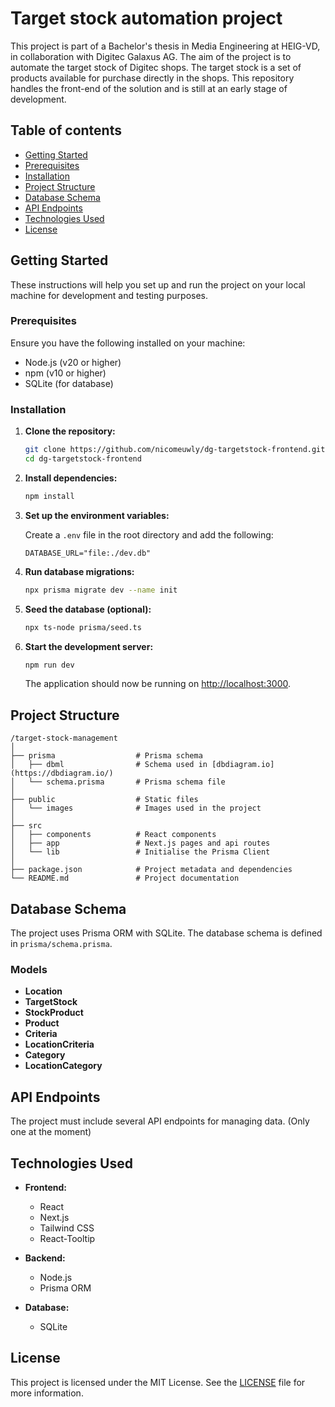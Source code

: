 # Target stock automation project

This project is part of a Bachelor's thesis in Media Engineering at HEIG-VD, in collaboration with Digitec Galaxus AG. The aim of the project is to automate the target stock of Digitec shops. The target stock is a set of products available for purchase directly in the shops. This repository handles the front-end of the solution and is still at an early stage of development. 

## Table of contents

- [Getting Started](#getting-started)
- [Prerequisites](#prerequisites)
- [Installation](#installation)
- [Project Structure](#project-structure)
- [Database Schema](#database-schema)
- [API Endpoints](#api-endpoints)
- [Technologies Used](#technologies-used)
- [License](#license)

## Getting Started

These instructions will help you set up and run the project on your local machine for development and testing purposes.

### Prerequisites

Ensure you have the following installed on your machine:

- Node.js (v20 or higher)
- npm (v10 or higher)
- SQLite (for database)

### Installation

1. **Clone the repository:**

   ```sh
   git clone https://github.com/nicomeuwly/dg-targetstock-frontend.git
   cd dg-targetstock-frontend
   ```

2. **Install dependencies:**

   ```sh
   npm install
   ```

3. **Set up the environment variables:**

   Create a `.env` file in the root directory and add the following:

   ```env
   DATABASE_URL="file:./dev.db"
   ```

4. **Run database migrations:**

   ```sh
   npx prisma migrate dev --name init
   ```

5. **Seed the database (optional):**

   ```sh
   npx ts-node prisma/seed.ts
   ```

6. **Start the development server:**

   ```sh
   npm run dev
   ```

   The application should now be running on [http://localhost:3000](http://localhost:3000).

## Project Structure

```
/target-stock-management
│
├── prisma                  # Prisma schema
│   ├── dbml                # Schema used in [dbdiagram.io](https://dbdiagram.io/)
│   └── schema.prisma       # Prisma schema file
│
├── public                  # Static files
│   └── images              # Images used in the project
│
├── src
│   ├── components          # React components
│   ├── app                 # Next.js pages and api routes
│   └── lib                 # Initialise the Prisma Client
│
├── package.json            # Project metadata and dependencies
└── README.md               # Project documentation
```

## Database Schema

The project uses Prisma ORM with SQLite. The database schema is defined in `prisma/schema.prisma`.

### Models

- **Location**
- **TargetStock**
- **StockProduct**
- **Product**
- **Criteria**
- **LocationCriteria**
- **Category**
- **LocationCategory**

## API Endpoints

The project must include several API endpoints for managing data. (Only one at the moment)

## Technologies Used

- **Frontend:**
  - React
  - Next.js
  - Tailwind CSS
  - React-Tooltip

- **Backend:**
  - Node.js
  - Prisma ORM

- **Database:**
  - SQLite

## License

This project is licensed under the MIT License. See the [LICENSE](LICENSE) file for more information.